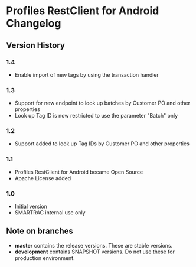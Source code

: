 # Profiles RestClient for Android Changelog

## Version History

### 1.4

 - Enable import of new tags by using the transaction handler

### 1.3

 - Support for new endpoint to look up batches by Customer PO and other properties
 - Look up Tag ID is now restricted to use the parameter "Batch" only

### 1.2

 - Support added to look up Tag IDs by Customer PO and other properties

### 1.1

 - Profiles RestClient for Android became Open Source
 - Apache License added

### 1.0

 - Initial version
 - SMARTRAC internal use only

## Note on branches

 - **master** contains the release versions. These are stable versions.
 - **development** contains SNAPSHOT versions. Do not use these for production environment. 